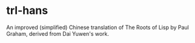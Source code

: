 trl-hans
========

An improved (simplified) Chinese translation of The Roots of Lisp by Paul Graham, derived from Dai Yuwen's work.

